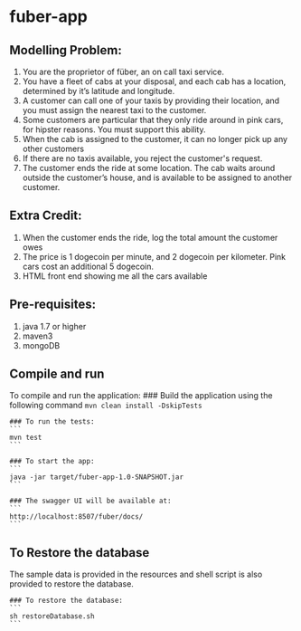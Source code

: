 # fuber-app

## Modelling Problem:
1. You are the proprietor of füber, an on call taxi service.
2. You have a fleet of cabs at your disposal, and each cab has a location, determined by it’s latitude and longitude.
3. A customer can call one of your taxis by providing their location, and you must assign the nearest taxi to the customer.
4. Some customers are particular that they only ride around in pink cars, for hipster reasons. You must support this ability.
5. When the cab is assigned to the customer, it can no longer pick up any other customers
6. If there are no taxis available, you reject the customer's request.
7. The customer ends the ride at some location. The cab waits around outside the customer’s house, and is available to be assigned to another customer.

## Extra Credit:
1. When the customer ends the ride, log the total amount the customer owes
2. The price is 1 dogecoin per minute, and 2 dogecoin per kilometer. Pink cars cost an additional 5 dogecoin.
3. HTML front end showing me all the cars available

## Pre-requisites:
1. java 1.7 or higher
2. maven3
3. mongoDB

## Compile and run
To compile and run the application:
	### Build the application using the following command
	```
	mvn clean install -DskipTests
	```

	### To run the tests:
	```
	mvn test
	```

	### To start the app:
	```
	java -jar target/fuber-app-1.0-SNAPSHOT.jar 
	```

	### The swagger UI will be available at:
	```
	http://localhost:8507/fuber/docs/
	```

## To Restore the database
The sample data is provided in the resources and shell script is also provided to restore the database.

	### To restore the database:
	```
	sh restoreDatabase.sh
	```






	

